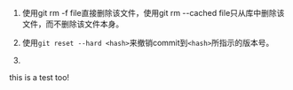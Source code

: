 1. 使用git rm -f file直接删除该文件，使用git rm --cached file只从库中删除该文件，而不删除该文件本身。

2. 使用`git reset --hard <hash>`来撤销commit到`<hash>`所指示的版本号。

3. 

this is a test too!
